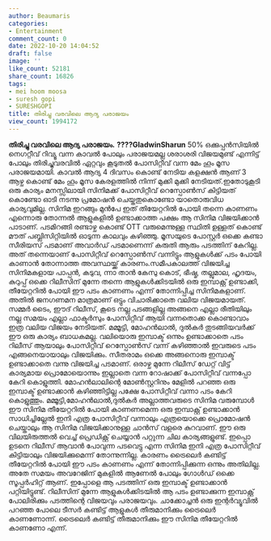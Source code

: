 ```yaml
---
author: Beaumaris
categories:
- Entertainment
comment_count: 0
date: 2022-10-20 14:04:52
draft: false
image: ''
like_count: 52181
share_count: 16826
tags:
- mei hoom moosa
- suresh gopi
- SURESHGOPI
title: തിരിച്ചു വരവിലെ ആദ്യ പരാജയം
view_count: 1994172
---
```


**തിരിച്ചു വരവിലെ ആദ്യ പരാജയം.** **????GladwinSharun** 50% ഒക്കുപ്പൻസിയിൽ നെഗറ്റീവ് റിവ്യൂ വന്ന കാവൽ പോലും പരാജയമല്ല ശരാശരി വിജയമുണ്ട് എന്നിട്ട് പോലും തിരിച്ചുവരവിൽ ഏറ്റവും കൂടുതൽ പോസിറ്റീവ് വന്ന മേം ഹൂം മൂസ പരാജയമായി. കാവൽ ആദ്യ 4 ദിവസം കൊണ്ട് നേടിയ കളക്ഷൻ ആണ് 3 ആഴ്ച കൊണ്ട് മേം ഹൂം മൂസ കേരളത്തിൽ നിന്ന് മുക്കി മുക്കി നേടിയത്.ഇതോടുകൂടി ഒരു കാര്യം മനസ്സിലായി സിനിമക്ക് പോസിറ്റീവ് റെസ്പോൺസ് കിട്ടിയത് കൊണ്ടോ ഓടി നടന്നു പ്രമോഷൻ ചെയ്തതുകൊണ്ടോ യാതൊരുവിധ കാര്യവുമില്ല. സിനിമ ഇറങ്ങും മുൻപേ ഇത് തിയേറ്ററിൽ പോയി തന്നെ കാണണം എന്നൊരു തോന്നൽ ആളുകളിൽ ഉണ്ടാക്കാത്ത പക്ഷം ആ സിനിമ വിജയിക്കാൻ പാടാണ്. പടമിറങ്ങി രണ്ടാഴ്ച കൊണ്ട് OTT വരുമെന്നുള്ള സ്ഥിതി ഉള്ളത് കൊണ്ട് മൗത് പബ്ലിസിറ്റിയിൽ ഓടുന്ന കാലവും കഴിഞ്ഞു. മൂസയുടെ പോസ്റ്റർ ഒക്കെ കണ്ടാ സീരിയസ് പടമാണ് അവാർഡ്‌ പടമാണെന്ന് കരുതി ആരും പടത്തിന് കേറില്ല. അത് തന്നെയാണ് പോസിറ്റീവ് റെസ്പോൺസ് വന്നിട്ടും ആളുകൾക്ക് പടം പോയി കാണാൻ തോന്നാത്ത അവസ്ഥയ്ക്ക് കാരണം.സമീപകാലത്ത് വിജയിച്ച സിനിമകളായ പാപ്പൻ, കടുവ, ന്നാ താൻ കേസു കൊട്, ഭീഷ്മ, തല്ലുമാല, ഹൃദയം, കുറുപ്പ് ഒക്കെ റിലീസിന് മുന്നേ തന്നെ ആളുകൾക്കിടയിൽ ഒരു ഇമ്പാക്റ്റ് ഉണ്ടാക്കി, തീയേറ്ററിൽ പോയി ഈ പടം കാണണം എന്ന് തോന്നിപ്പിച്ച സിനിമകളാണ്. അതിൽ ജനഗണമന മാത്രമാണ് ഒട്ടും വിചാരിക്കാതെ വലിയ വിജയമായത്. സമ്മർ ടൈം, ഈദ് റിലീസ്, കൂടെ നല്ല പടങ്ങളില്ല അങ്ങനെ എല്ലാ രീതിയിലും നല്ല സമയം എല്ലാ ഫാക്ടർസും പോസിറ്റീവ് ആയി വന്നതൊക്ക കൊണ്ടാവാം ഇത്ര വലിയ വിജയം നേടിയത്. മമ്മൂട്ടി, മോഹൻലാൽ, ദുൽകർ തുടങ്ങിയവർക്ക് ഈ ഒരു കാര്യം ബാധകമല്ല. വലിയൊരു ഇമ്പാക്ട് ഒന്നും ഉണ്ടാക്കാതെ പടം റിലീസ് ആയാലും പോസിറ്റീവ് റെസ്പോൺസ് വന്ന് കഴിഞ്ഞാൽ ഇവരുടെ പടം എങ്ങനെയായാലും വിജയിക്കും. സീതരാമം ഒക്കെ അങ്ങനൊരു ഇമ്പാക്ട് ഉണ്ടാക്കാതെ വന്നു വിജയിച്ച പടമാണ്. ഒരാഴ്ച മുന്നേ റിലീസ് ഡേറ്റ് വിട്ട് കാര്യമായ പ്രൊമോയൊന്നും ഇല്ലാതെ വന്ന റോഷാക്ക് പോസിറ്റീവ് വന്നപ്പോ കേറി കൊളുത്തി. മോഹൻലാലിന്റെ മോൺസ്റ്ററിനും മേളിൽ പറഞ്ഞ ഒരു ഇമ്പാക്ട് ഉണ്ടാക്കാൻ കഴിഞ്ഞിട്ടില്ല പക്ഷേ പോസിറ്റീവ് വന്നാ പടം കേറി കൊളുത്തും. മമ്മൂട്ടി,മോഹൻലാൽ,ദുൽകർ അല്ലാത്തവരുടെ സിനിമ വരുമ്പോൾ ഈ സിനിമ തീയേറ്ററിൽ പോയി കാണണമെന്ന ഒരു ഇമ്പാക്റ്റ് ഉണ്ടാക്കാൻ സാധിച്ചില്ലേൽ ഇനി എത്ര പോസിറ്റീവ് വന്നാലും എത്രയൊക്കെ പ്രൊമോഷൻ ചെയ്താലും ആ സിനിമ വിജയിക്കാനുള്ള ചാൻസ് വളരെ കുറവാണ്. ഈ ഒരു വിലയിരുത്തൽ വെച്ച് പ്രെഡിക്റ്റ് ചെയ്യാൻ പറ്റുന്ന ചില കാര്യങ്ങളുണ്ട്. ഇപ്പൊ ഉടനെ റിലീസ് ആവാൻ പോവുന്ന പടവെട്ടു എന്ന സിനിമ ഇനി എത്ര പോസിറ്റീവ് കിട്ടിയാലും വിജയിക്കുമെന്ന് തോന്നുന്നില്ല. കാരണം ട്രൈലെർ കണ്ടിട്ട് തീയേറ്ററിൽ പോയി ഈ പടം കാണണം എന്ന് തോന്നിപ്പിക്കുന്ന ഒന്നും അതിലില്ല. അതേ സമയം അവറേജിന്‌ മുകളിൽ ആണേൽ പോലും ഗോൾഡ് ഒക്കെ സൂപ്പർഹിറ്റ് ആണ്. ഇപ്പോളെ ആ പടത്തിന് ഒരു ഇമ്പാക്ട് ഉണ്ടാക്കാൻ പറ്റിയിട്ടുണ്ട്. റിലീസിന് മുന്നേ ആളുകൾക്കിടയിൽ ആ പടം ഉണ്ടാക്കുന്ന ഇമ്പാക്റ്റ് പോലിരിക്കും പടത്തിന്റെ വിജയവും പരാജയവും. ചാക്കോച്ചൻ ഒരു ഇന്റർവ്യൂവിൽ പറഞ്ഞ പോലെ ടീസർ കണ്ടിട്ട് ആളുകൾ തീരുമാനിക്കും ട്രൈലെർ കാണണോന്ന്. ട്രൈലെർ കണ്ടിട്ട് തീരുമാനിക്കും ഈ സിനിമ തീയേറ്ററിൽ കാണണോ എന്ന്.